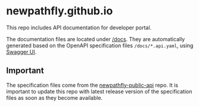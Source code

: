 # newpathfly.github.io

This repo includes API documentation for developer portal.

The documentation files are located under [/docs](/docs). They are automatically generated based on the OpenAPI specification files `/docs/*.api.yaml`, using [Swagger UI](https://github.com/swagger-api/swagger-ui).

## Important

The specification files come from the [newpathfly-public-api](https://github.com/newpathfly/newpathfly-public-api) repo. It is important to update this repo with latest release version of the specification files as soon as they become available.
